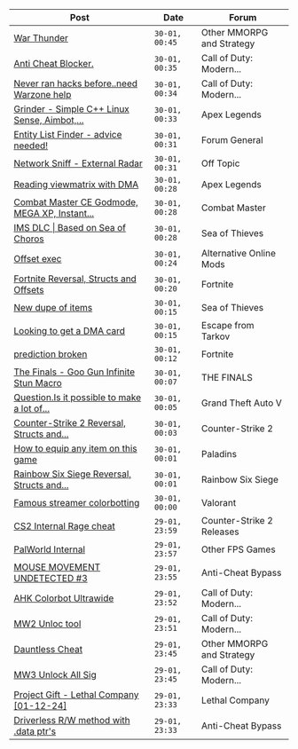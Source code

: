 |Post|Date|Forum|
|----|----|-----|
|[War Thunder](https://www.unknowncheats.me/forum/other-mmorpg-and-strategy/85949-war-thunder.html)|`30-01, 00:45`|Other MMORPG and Strategy|
|[Anti Cheat Blocker.](https://www.unknowncheats.me/forum/call-of-duty-modern-warfare-iii/620024-anti-cheat-blocker.html)|`30-01, 00:35`|Call of Duty: Modern...|
|[Never ran hacks before..need Warzone help](https://www.unknowncheats.me/forum/call-of-duty-modern-warfare-iii/620525-ran-hacks-warzone-help.html)|`30-01, 00:34`|Call of Duty: Modern...|
|[Grinder - Simple C++ Linux Sense, Aimbot,...](https://www.unknowncheats.me/forum/apex-legends/605888-grinder-simple-linux-sense-aimbot-triggerbot.html)|`30-01, 00:33`|Apex Legends|
|[Entity List Finder - advice needed!](https://www.unknowncheats.me/forum/forum-general/621288-entity-list-finder-advice.html)|`30-01, 00:31`|Forum General|
|[Network Sniff - External Radar](https://www.unknowncheats.me/forum/off-topic/621321-network-sniff-external-radar.html)|`30-01, 00:31`|Off Topic|
|[Reading viewmatrix with DMA](https://www.unknowncheats.me/forum/apex-legends/621273-reading-viewmatrix-dma.html)|`30-01, 00:28`|Apex Legends|
|[Combat Master CE Godmode, MEGA XP, Instant...](https://www.unknowncheats.me/forum/combat-master/583715-combat-master-ce-godmode-mega-xp-instant-weapon-player-max-level-attachment-mod.html)|`30-01, 00:28`|Combat Master|
|[IMS DLC \| Based on Sea of Choros](https://www.unknowncheats.me/forum/sea-of-thieves/620837-ims-dlc-based-sea-choros.html)|`30-01, 00:28`|Sea of Thieves|
|[Offset exec](https://www.unknowncheats.me/forum/alternative-online-mods/621153-offset-exec.html)|`30-01, 00:24`|Alternative Online Mods|
|[Fortnite Reversal, Structs and Offsets](https://www.unknowncheats.me/forum/fortnite/235061-fortnite-reversal-structs-offsets.html)|`30-01, 00:20`|Fortnite|
|[New dupe of items](https://www.unknowncheats.me/forum/sea-of-thieves/621114-dupe-items.html)|`30-01, 00:15`|Sea of Thieves|
|[Looking to get a DMA card](https://www.unknowncheats.me/forum/escape-from-tarkov/620945-looking-dma-card.html)|`30-01, 00:15`|Escape from Tarkov|
|[prediction broken](https://www.unknowncheats.me/forum/fortnite/621130-prediction-broken.html)|`30-01, 00:12`|Fortnite|
|[The Finals - Goo Gun Infinite Stun Macro](https://www.unknowncheats.me/forum/the-finals/621455-finals-goo-gun-infinite-stun-macro.html)|`30-01, 00:07`|THE FINALS|
|[Question.Is it possible to make a lot of...](https://www.unknowncheats.me/forum/grand-theft-auto-v/621398-question-lot-money-ps-account-account.html)|`30-01, 00:05`|Grand Theft Auto V|
|[Counter-Strike 2 Reversal, Structs and...](https://www.unknowncheats.me/forum/counter-strike-2-a/576077-counter-strike-2-reversal-structs-offsets.html)|`30-01, 00:03`|Counter-Strike 2|
|[How to equip any item on this game](https://www.unknowncheats.me/forum/paladins/591436-equip-item-game.html)|`30-01, 00:01`|Paladins|
|[Rainbow Six Siege Reversal, Structs and...](https://www.unknowncheats.me/forum/rainbow-six-siege/255148-rainbow-six-siege-reversal-structs-offsets.html)|`30-01, 00:01`|Rainbow Six Siege|
|[Famous streamer colorbotting](https://www.unknowncheats.me/forum/valorant/621155-famous-streamer-colorbotting.html)|`30-01, 00:00`|Valorant|
|[CS2 Internal Rage cheat](https://www.unknowncheats.me/forum/counter-strike-2-releases/606166-cs2-internal-rage-cheat.html)|`29-01, 23:59`|Counter-Strike 2 Releases|
|[PalWorld Internal](https://www.unknowncheats.me/forum/other-fps-games/620394-palworld-internal.html)|`29-01, 23:57`|Other FPS Games|
|[MOUSE MOVEMENT UNDETECTED #3](https://www.unknowncheats.me/forum/anti-cheat-bypass/620165-mouse-movement-undetected-3-a.html)|`29-01, 23:55`|Anti-Cheat Bypass|
|[AHK Colorbot Ultrawide](https://www.unknowncheats.me/forum/call-of-duty-modern-warfare-iii/619498-ahk-colorbot-ultrawide.html)|`29-01, 23:52`|Call of Duty: Modern...|
|[MW2 Unloc tool](https://www.unknowncheats.me/forum/call-of-duty-modern-warfare-ii/621454-mw2-unloc-tool.html)|`29-01, 23:51`|Call of Duty: Modern...|
|[Dauntless Cheat](https://www.unknowncheats.me/forum/other-mmorpg-and-strategy/620366-dauntless-cheat.html)|`29-01, 23:45`|Other MMORPG and Strategy|
|[MW3 Unlock All Sig](https://www.unknowncheats.me/forum/call-of-duty-modern-warfare-iii/613992-mw3-unlock-sig.html)|`29-01, 23:45`|Call of Duty: Modern...|
|[Project Gift - Lethal Company \[01-12-24\]](https://www.unknowncheats.me/forum/lethal-company/618576-project-gift-lethal-company-01-12-24-a.html)|`29-01, 23:33`|Lethal Company|
|[Driverless R/W method with .data ptr's](https://www.unknowncheats.me/forum/anti-cheat-bypass/621420-driverless-method-data-ptrs.html)|`29-01, 23:33`|Anti-Cheat Bypass|
